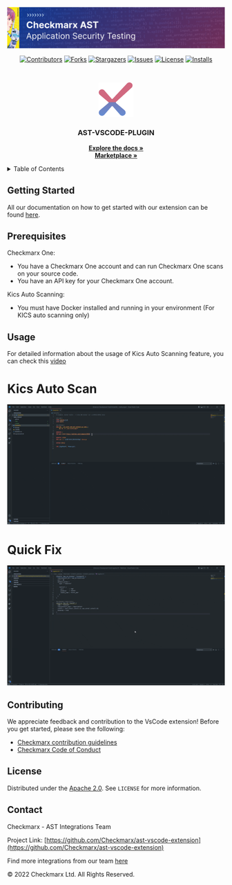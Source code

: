 <img src="https://raw.githubusercontent.com/Checkmarx/ci-cd-integrations/main/.images/banner.png">
<br />
<div align="center">

[![Contributors][contributors-shield]][contributors-url]
[![Forks][forks-shield]][forks-url]
[![Stargazers][stars-shield]][stars-url]
[![Issues][issues-shield]][issues-url]
[![License][license-shield]][license-url]
[![Installs][installs-vscode-shield]][installs-vscode-url]

</div>

<br />
<p align="center">
   <a href="https://github.com/Checkmarx/ast-vscode-extension">
    <img src="https://raw.githubusercontent.com/Checkmarx/ci-cd-integrations/main/.images/logo.png" alt="Logo" width="80" height="80" />
  </a>

  <h3 align="center">AST-VSCODE-PLUGIN</h3>

  <p align="center">
    <a href="https://checkmarx.com/resource/documents/en/34965-68742-checkmarx-one-visual-studio-code-extension--plugin-.html"><strong>Explore the docs »</strong></a>
    <br />
    <a href="https://marketplace.visualstudio.com/items?itemName=checkmarx.ast-results"><strong>Marketplace »</strong></a>
  </p>
</p>



<details>
  <summary>Table of Contents</summary>
  <ol>
    <li>
      <a href="#about-the-project">About The Project</a>
    </li>
    <li>
      <a href="#getting-started">Getting Started</a>
      <ul>
        <li><a href="#prerequisites">Prerequisites</a></li>
        <li><a href="#installation">Setting Up</a></li>
      </ul>
    </li>
    <li><a href="#usage">Usage</a></li>
    <li><a href="#contributing">Contributing</a></li>
    <li><a href="#license">License</a></li>
    <li><a href="#contact">Contact</a></li>
  </ol>
</details>


<!-- GETTING STARTED -->
## Getting Started

All our documentation on how to get started with our extension can be found [here](https://checkmarx.com/resource/documents/en/34965-68742-checkmarx-one-visual-studio-code-extension--plugin-.html).


<!-- PREREQUISITES -->
## Prerequisites

Checkmarx One:
- You have a Checkmarx One account and can run Checkmarx One scans on your source code.
- You have an API key for your Checkmarx One account.

Kics Auto Scanning:
- You must have Docker installed and running in your environment (For KICS auto scanning only)


## Usage
For detailed information about the usage of Kics Auto Scanning feature, you can check this
[video](https://www.youtube.com/watch?v=sFD-9CQXfs0)

# Kics Auto Scan
![](./media/kics_autoscan.gif)

# Quick Fix
![](./media/kics_quickfix.gif)

## Contributing

We appreciate feedback and contribution to the VsCode extension! Before you get started, please see the following:

- [Checkmarx contribution guidelines](docs/contributing.md)
- [Checkmarx Code of Conduct](docs/code_of_conduct.md)


<!-- LICENSE -->
## License

Distributed under the [Apache 2.0](LICENSE). See `LICENSE` for more information.

<!-- CONTACT -->
## Contact

Checkmarx - AST Integrations Team

Project Link: [https://github.com/Checkmarx/ast-vscode-extension](https://github.com/Checkmarx/ast-vscode-extension)

Find more integrations from our team [here](https://github.com/Checkmarx/ci-cd-integrations#checkmarx-ast-integrations)

© 2022 Checkmarx Ltd. All Rights Reserved.

[contributors-shield]: https://img.shields.io/github/contributors/Checkmarx/ast-vscode-extension.svg
[contributors-url]: https://github.com/Checkmarx/ast-vscode-extension/graphs/contributors
[forks-shield]: https://img.shields.io/github/forks/Checkmarx/ast-vscode-extension.svg
[forks-url]: https://github.com/Checkmarx/ast-vscode-extension/network/members
[stars-shield]: https://img.shields.io/github/stars/Checkmarx/ast-vscode-extension.svg
[stars-url]: https://github.com/Checkmarx/ast-vscode-extension/stargazers
[issues-shield]: https://img.shields.io/github/issues/Checkmarx/ast-vscode-extension.svg
[issues-url]: https://github.com/Checkmarx/ast-vscode-extension/issues
[license-shield]: https://img.shields.io/github/license/Checkmarx/ast-vscode-extension.svg
[license-url]: https://github.com/Checkmarx/ast-vscode-extension/blob/master/LICENSE
[installs-vscode-url]: https://marketplace.visualstudio.com/items?itemName=checkmarx.ast-results
[installs-vscode-shield]: https://img.shields.io/visual-studio-marketplace/i/checkmarx.ast-results
